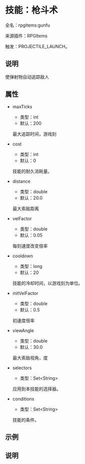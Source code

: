 # 技能：枪斗术

<!-- 本文件是通过游戏内 `/rpgitem gen-wiki` 命令生成的。 -->
<!-- 请只在对应的 "beginCustomXXXX" 与 "endCustomXXXX" 间编辑。  -->
<!-- 如果您想修改技能或其属性的描述， -->
<!-- 请修改 "resources/lang/zh_CN.yml" 中对应的项。 -->

全名：rpgitems:gunfu

来源插件：RPGItems

触发：PROJECTILE_LAUNCH。

<!-- beginCustomHeader -->
<!-- endCustomHeader -->

## 说明

使弹射物自动追踪敌人
<!-- beginCustomDescription -->
<!-- endCustomDescription -->

## 属性

* maxTicks

  * 类型：int
  * 默认：200

  最大追踪时间，游戏刻

* cost

  * 类型：int
  * 默认：0

  技能的耐久消耗量。

* distance

  * 类型：double
  * 默认：20.0

  最大索敌距离

* velFactor

  * 类型：double
  * 默认：0.05

  每刻速度改变倍率

* cooldown

  * 类型：long
  * 默认：20

  技能的冷却时间，以游戏刻为单位。

* initVelFactor

  * 类型：double
  * 默认：0.5

  初速度倍率

* viewAngle

  * 类型：double
  * 默认：30.0

  最大索敌视角，度

* selectors

  * 类型：Set&lt;String&gt;

  应用到本技能的选择器。

* conditions

  * 类型：Set&lt;String&gt;

  技能的条件。

<!-- beginCustomProperties -->
<!-- endCustomProperties -->

## 示例

<!-- beginCustomExample -->
<!-- endCustomExample -->

## 说明

<!-- beginCustomNote -->
<!-- endCustomNote -->
